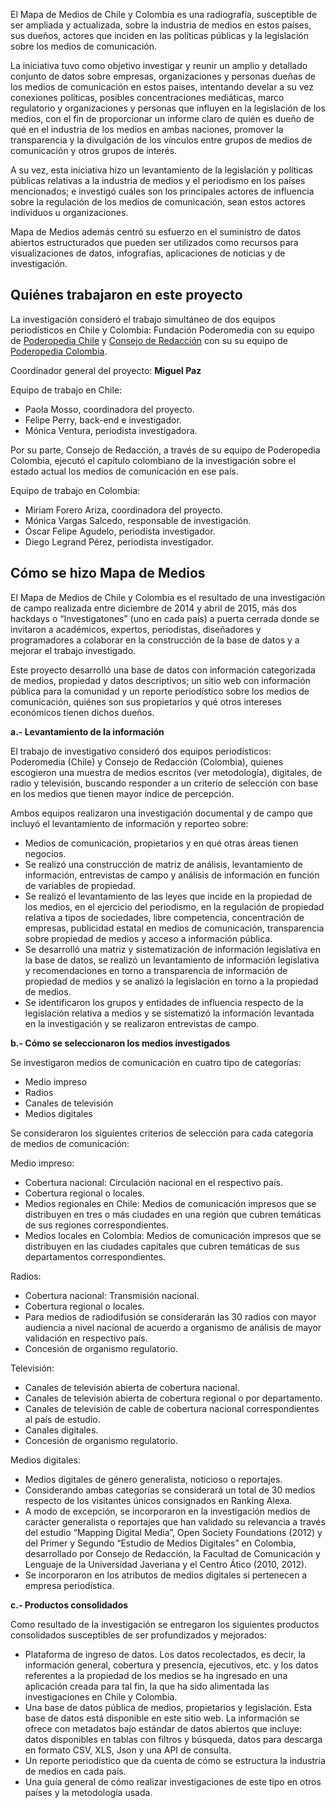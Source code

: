 <p>El Mapa de Medios de Chile y Colombia es una radiografía, susceptible de ser ampliada y actualizada, sobre la industria de medios en estos países, sus dueños, actores que inciden en las políticas públicas y la legislación sobre los medios de comunicación.</p>
<p>La iniciativa tuvo como objetivo investigar y reunir un amplio y detallado conjunto de datos sobre empresas, organizaciones y personas dueñas de los medios de comunicación en estos países, intentando develar a su vez conexiones políticas, posibles concentraciones mediáticas, marco regulatorio y organizaciones y personas que influyen en la legislación de los medios, con el fin de proporcionar un informe claro de quién es dueño de qué en el industria de los medios en ambas naciones, promover la transparencia y la divulgación de los vínculos entre grupos de medios de comunicación y otros grupos de interés.</p>
<p>A su vez, esta iniciativa hizo un levantamiento de la legislación y políticas públicas relativas a la industria de medios y el periodismo en los países mencionados; e investigó cuáles son los principales actores de influencia sobre la regulación de los medios de comunicación, sean estos actores individuos u organizaciones.</p> 
<p>Mapa de Medios además centró su esfuerzo en el suministro de datos abiertos estructurados que pueden ser utilizados como recursos para visualizaciones de datos, infografías, aplicaciones de noticias y de investigación.</p>
<h2>Quiénes trabajaron en este proyecto</h2>
<p>La investigación consideró el trabajo simultáneo de dos equipos periodísticos en Chile y Colombia: Fundación Poderomedia con su equipo de <a href="http://www.poderopedia.org/cl/">Poderopedia Chile</a> y <a href="http://consejoderedaccion.org/">Consejo de Redacción</a> con su su equipo de <a href="http://www.poderopedia.org/co/">Poderopedia Colombia</a>.</p>
<p>Coordinador general del proyecto: <b>Miguel Paz</b></p> 
<p>Equipo de trabajo en Chile:</p>
<ul>
<li>Paola Mosso, coordinadora del proyecto.</li>
<li>Felipe Perry, back-end e investigador.</li>
<li>Mónica Ventura, periodista investigadora.</li>
</ul>
<p>Por su parte, Consejo de Redacción, a través de su equipo de Poderopedia Colombia, ejecutó el capítulo colombiano de la investigación sobre el estado actual los medios de comunicación en ese país.</p>
<p>Equipo de trabajo en Colombia:</p>
<ul>
<li>Miriam Forero Ariza, coordinadora del proyecto.</li>
<li>Mónica Vargas Salcedo, responsable de investigación.</li>
<li>Óscar Felipe Agudelo, periodista investigador.</li>
<li>Diego Legrand Pérez, periodista investigador.</li>
</ul>
<h2>Cómo se hizo Mapa de Medios</h2>
<p>El Mapa de Medios de Chile y Colombia es el resultado de una investigación de campo realizada entre diciembre de 2014  y abril de 2015, más dos hackdays o “Investigatones” (uno en cada país) a puerta cerrada donde se invitaron a académicos, expertos, periodistas, diseñadores y programadores a colaborar en la construcción de la base de datos y a mejorar el trabajo investigado.</p>
<p>Este proyecto desarrolló una base de datos con información categorizada de medios, propiedad y datos descriptivos; un sitio web con información pública para la comunidad y un reporte periodístico sobre los medios de comunicación, quiénes son sus propietarios y qué otros intereses económicos tienen dichos dueños.</p> 
<p><b>a.- Levantamiento de la información</b></p>
<p>El trabajo de investigativo consideró dos equipos periodísticos: Poderomedia (Chile) y Consejo de Redacción (Colombia), quienes escogieron una muestra de medios escritos (ver metodología), digitales, de radio y televisión, buscando responder a un criterio de selección con base en los medios que tienen mayor índice de percepción.</p> 
<p>Ambos equipos realizaron una investigación documental y de campo que incluyó el levantamiento de información y reporteo sobre:</p>
<ul><li>Medios de comunicación, propietarios y en qué otras áreas tienen negocios.</li> 
<li>Se realizó una construcción de matriz de análisis, levantamiento de información, entrevistas de campo y análisis de información en función de variables de propiedad.</li>
<li>Se realizó el levantamiento de las leyes que incide en la propiedad de los medios, en el ejercicio del periodismo, en la regulación de propiedad relativa a tipos de sociedades, libre competencia, concentración de empresas, publicidad estatal en medios de comunicación, transparencia sobre propiedad de medios y  acceso a información pública.</li>
<li>Se desarrolló una matriz y sistematización de información legislativa en la base de datos, se realizó un levantamiento de información legislativa y recomendaciones en torno a transparencia de información de propiedad de medios y se analizó la legislación en torno a la propiedad de medios.</li>
<li>Se identificaron los grupos y entidades de influencia respecto de la legislación relativa a medios y se sistematizó la información levantada en la investigación y se realizaron entrevistas de campo.</li></ul>
<p><b>b.- Cómo se seleccionaron los medios investigados</b></p>
<p>Se investigaron medios de comunicación en cuatro tipo de categorías:</p>
<ul><li>Medio impreso</li>
<li>Radios</li>
<li>Canales de televisión</li>
<li>Medios digitales</li></ul>
<p>Se consideraron los siguientes criterios de selección para cada categoría de medios de comunicación:</p>
<p>Medio impreso:</p>
<ul>
<li>Cobertura nacional: Circulación nacional en el respectivo país.</li>
<li>Cobertura regional o locales.</li>
<li>Medios regionales en Chile: Medios de comunicación impresos que se distribuyen en tres o más ciudades en una región que cubren temáticas de sus regiones correspondientes.</li>
<li>Medios locales en Colombia: Medios de comunicación impresos que se distribuyen en las ciudades capitales que cubren temáticas de sus departamentos correspondientes.</li></ul>
<p>Radios:</p>
<ul><li>Cobertura nacional: Transmisión nacional.</li>
<li>Cobertura regional o locales.</li>
<li>Para medios de radiodifusión se considerarán las 30 radios con mayor audiencia a nivel nacional de acuerdo a organismo de análisis de mayor validación en respectivo país.</li>
<li>Concesión de organismo regulatorio.</li></ul>
<p>Televisión:</p>
<ul><li>Canales de televisión abierta de cobertura nacional.</li>
<li>Canales de televisión abierta de cobertura regional o por departamento.</li>
<li>Canales de televisión de cable de cobertura nacional correspondientes al país de estudio.</li>
<li>Canales digitales.</li>
<li>Concesión de organismo regulatorio.</li></ul>
<p>Medios digitales:</p>
<ul><li>Medios digitales de género generalista, noticioso o reportajes.</li>
<li>Considerando ambas categorías se considerará un total de 30 medios respecto de los visitantes únicos consignados en Ranking Alexa.</li> 
<li>A modo de excepción, se incorporaron en la investigación medios de carácter generalista o reportajes que han validado su relevancia a través del estudio “Mapping Digital Media”, Open Society Foundations (2012) y del Primer y Segundo “Estudio de Medios Digitales” en Colombia, desarrollado por Consejo de Redacción, la Facultad de Comunicación y Lenguaje de la Universidad Javeriana y el Centro Ático (2010, 2012).</li>
<li>Se incorporaron en los atributos de medios digitales si pertenecen a empresa periodística.</li></ul>
<p><b>c.- Productos consolidados</b></p>
<p>Como resultado de la investigación se entregaron los siguientes productos consolidados susceptibles de ser profundizados y mejorados:</p>
<ul>
<li>Plataforma de ingreso de datos. Los datos recolectados, es decir, la información general, cobertura y presencia, ejecutivos, etc. y los datos referentes a la propiedad de los medios se ha ingresado en una aplicación creada para tal fin, la que ha sido alimentada las investigaciones en Chile y Colombia.</li>
<li>Una base de datos pública de medios, propietarios y legislación. Esta base de datos está disponible en este sitio web. La información se ofrece con metadatos bajo estándar de datos abiertos que incluye: datos disponibles en tablas con filtros y búsqueda, datos para descarga en formato CSV, XLS, Json y una API de consulta.</li> 
<li>Un reporte periodístico que da cuenta de cómo se estructura la industria de medios en cada país.</li> 
<li>Una guía general de cómo realizar investigaciones de este tipo en otros países y la metodología usada.</li>
</ul>
